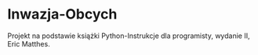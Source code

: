 # Inwazja-Obcych
Projekt na podstawie książki Python-Instrukcje dla programisty, wydanie II, Eric Matthes.
